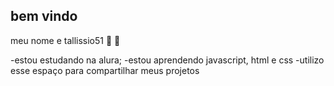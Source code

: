 ## bem vindo

meu nome e tallissio51 🍾 🦿

-estou estudando na alura;
-estou aprendendo javascript, html e css
-utilizo esse espaço para compartilhar meus projetos
